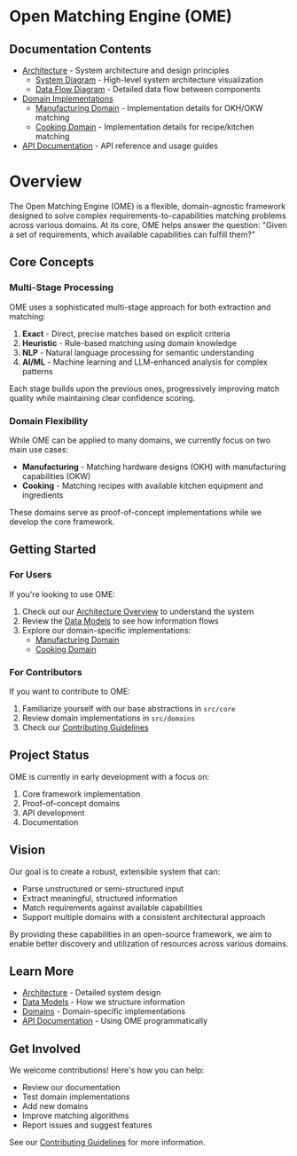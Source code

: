 # Open Matching Engine (OME)

## Documentation Contents

* [Architecture](architecture.md) - System architecture and design principles
    * [System Diagram](system-diagram.md) - High-level system architecture visualization
    * [Data Flow Diagram](data-flow-diagram.md) - Detailed data flow between components
* [Domain Implementations](domains/)
    * [Manufacturing Domain](domains/manufacturing.md) - Implementation details for OKH/OKW matching
    * [Cooking Domain](domains/cooking.md) - Implementation details for recipe/kitchen matching
* [API Documentation](api/) - API reference and usage guides

# Overview

The Open Matching Engine (OME) is a flexible, domain-agnostic framework designed to solve complex requirements-to-capabilities matching problems across various domains. At its core, OME helps answer the question: "Given a set of requirements, which available capabilities can fulfill them?"

## Core Concepts

### Multi-Stage Processing

OME uses a sophisticated multi-stage approach for both extraction and matching:

1. **Exact** - Direct, precise matches based on explicit criteria
2. **Heuristic** - Rule-based matching using domain knowledge
3. **NLP** - Natural language processing for semantic understanding
4. **AI/ML** - Machine learning and LLM-enhanced analysis for complex patterns

Each stage builds upon the previous ones, progressively improving match quality while maintaining clear confidence scoring.

### Domain Flexibility

While OME can be applied to many domains, we currently focus on two main use cases:

- **Manufacturing** - Matching hardware designs (OKH) with manufacturing capabilities (OKW)
- **Cooking** - Matching recipes with available kitchen equipment and ingredients

These domains serve as proof-of-concept implementations while we develop the core framework.

## Getting Started

### For Users

If you're looking to use OME:

1. Check out our [Architecture Overview](architecture.md) to understand the system
2. Review the [Data Models](data_models.md) to see how information flows
3. Explore our domain-specific implementations:
   - [Manufacturing Domain](domains/manufacturing.md)
   - [Cooking Domain](domains/cooking.md)

### For Contributors

If you want to contribute to OME:

1. Familiarize yourself with our base abstractions in `src/core`
2. Review domain implementations in `src/domains`
3. Check our [Contributing Guidelines](CONTRIBUTING.md)

## Project Status

OME is currently in early development with a focus on:

1. Core framework implementation
2. Proof-of-concept domains
3. API development
4. Documentation

## Vision

Our goal is to create a robust, extensible system that can:

- Parse unstructured or semi-structured input
- Extract meaningful, structured information
- Match requirements against available capabilities
- Support multiple domains with a consistent architectural approach

By providing these capabilities in an open-source framework, we aim to enable better discovery and utilization of resources across various domains.

## Learn More

- [Architecture](architecture.md) - Detailed system design
- [Data Models](data_models.md) - How we structure information
- [Domains](domains/) - Domain-specific implementations
- [API Documentation](api/) - Using OME programmatically

## Get Involved

We welcome contributions! Here's how you can help:

- Review our documentation
- Test domain implementations
- Add new domains
- Improve matching algorithms
- Report issues and suggest features

See our [Contributing Guidelines](CONTRIBUTING.md) for more information.